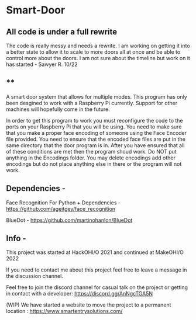 # Smart-Door

## __All code is under a full rewrite__
The code is really messy and needs a rewrite. I am working on getting it into a better state to allow it to scale to more doors all at once and be able to control more about the doors. I am not sure about the timeline but work on it has started - Sawyer R. 10/22

## __**__

A smart door system that allows for multiple modes.
This program has only been desgined to work with a Raspberry Pi currently. Support for other machines will hopefully come in the future.

In order to get this program to work you must reconfigure the code to the ports on your Raspberry Pi that you will be using. You need to make sure that you make a proper face encoding of someone using the Face Encoder file provided. You need to ensure that the encoded face files are put in the same directory that the door program is in. After you have ensured that all of these conditions are met then the program shoud work. Do NOT put anything in the Encodings folder. You may delete encodings add other encodings but do not place anything else in there or the program will not work.

## Dependencies -

Face Recognition For Python + Dependencies - <https://github.com/ageitgey/face_recognition>

BlueDot - <https://github.com/martinohanlon/BlueDot>

## Info -

This project was started at HackOHI/O 2021 and continued at MakeOHI/O 2022

If you need to contact me about this project feel free to leave a message in the discussion channel.

Feel free to join the discord channel for casual talk on the project or getting in contact with a developer: <https://discord.gg/AnNgcTGA5N>

(WIP) We have started a website to move the project to a permanent location : <https://www.smartentrysolutions.com/>
